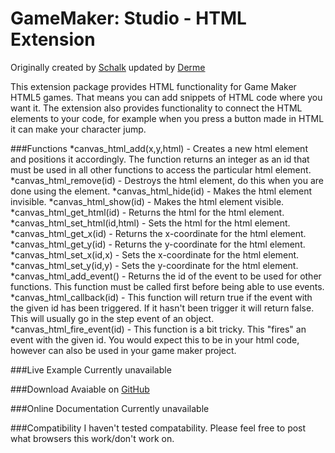 GameMaker: Studio - HTML Extension
===

Originally created by [Schalk](http://gmc.yoyogames.com/index.php?showuser=99569) updated by [Derme](http://gmc.yoyogames.com/index.php?showuser=125302)

This extension package provides HTML functionality for Game Maker HTML5 games. That means you can add snippets of HTML code where you want it. The extension also provides functionality to connect the HTML elements to your code, for example when you press a button made in HTML it can make your character jump.

###Functions
*canvas_html_add(x,y,html) - Creates a new html element and positions it accordingly. The function returns an integer as an id that must be used in all other functions to access the particular html element.
*canvas_html_remove(id) - Destroys the html element, do this when you are done using the element.
*canvas_html_hide(id) - Makes the html element invisible.
*canvas_html_show(id) - Makes the html element visible.
*canvas_html_get_html(id) - Returns the html for the html element.
*canvas_html_set_html(id,html) - Sets the html for the html element.
*canvas_html_get_x(id) - Returns the x-coordinate for the html element.
*canvas_html_get_y(id) - Returns the y-coordinate for the html element.
*canvas_html_set_x(id,x) - Sets the x-coordinate for the html element.
*canvas_html_set_y(id,y) - Sets the y-coordinate for the html element.
*canvas_html_add_event() - Returns the id of the event to be used for other functions. This function must be called first before being able to use events.
*canvas_html_callback(id) - This function will return true if the event with the given id has been triggered. If it hasn't been trigger it will return false. This will usually go in the step event of an object.
*canvas_html_fire_event(id) - This function is a bit tricky. This "fires" an event with the given id. You would expect this to be in your html code, however can also be used in your game maker project.

###Live Example
Currently unavailable

###Download
Avaiable on [GitHub](https://github.com/derme302/gmh)

###Online Documentation
Currently unavailable

###Compatibility
I haven't tested compatability. Please feel free to post what browsers this work/don't work on.
